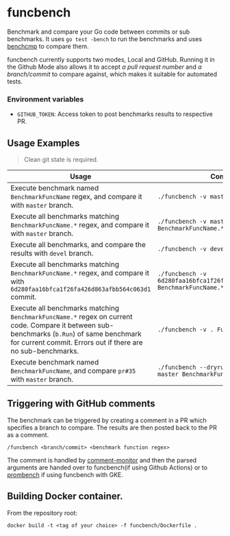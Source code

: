# funcbench

Benchmark and compare your Go code between commits or sub benchmarks. It uses `go test -bench` to run the benchmarks and uses [benchcmp](https://godoc.org/golang.org/x/tools/cmd/benchcmp) to compare them.

funcbench currently supports two modes, Local and GitHub. Running it in the Github Mode also allows it to accept *a pull request number* and *a branch/commit* to compare against, which makes it suitable for automated tests.

### Environment variables
- `GITHUB_TOKEN`: Access token to post benchmarks results to respective PR.

## Usage Examples
> Clean git state is required.

|Usage|Command|
|--|--|
|Execute benchmark named `BenchmarkFuncName` regex, and compare it with `master` branch. | ``` ./funcbench -v master BenchmarkFuncName ``` |
|Execute all benchmarks matching `BenchmarkFuncName.*` regex, and compare it with `master` branch.|```./funcbench -v master BenchmarkFuncName.*```|
|Execute all benchmarks, and compare the results with `devel` branch.|```./funcbench -v devel . ```|
|Execute all benchmarks matching `BenchmarkFuncName.*` regex, and compare it with `6d280faa16bfca1f26fa426d863afbb564c063d1` commit.|```./funcbench -v 6d280faa16bfca1f26fa426d863afbb564c063d1 BenchmarkFuncName.*```|
|Execute all benchmarks matching `BenchmarkFuncName.*` regex on current code. Compare it between sub-benchmarks (`b.Run`) of same benchmark for current commit. Errors out if there are no sub-benchmarks.|```./funcbench -v . FuncName.*```|
|Execute benchmark named `BenchmarkFuncName`, and compare `pr#35` with `master` branch.|```./funcbench --dryrun --github-pr="35" master BenchmarkFuncName```|

## Triggering with GitHub comments
The benchmark can be triggered by creating a comment in a PR which specifies a branch to compare. The results are then posted back to the PR as a comment.
```
/funcbench <branch/commit> <benchmark function regex>
```

The comment is handled by [comment-monitor](https://github.com/prometheus/test-infra/tree/master/tools/commentMonitor) and then the parsed arguments are handed over to funcbench(if using Github Actions) or to [prombench](https://github.com/prometheus/test-infra/tree/master/prombench) if using funcbench with GKE.

## Building Docker container.
From the repository root:

`docker build -t <tag of your choice> -f funcbench/Dockerfile .`
